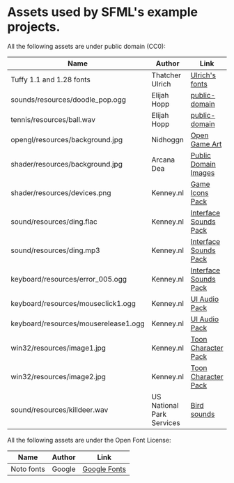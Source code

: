 # Assets used by SFML's example projects.

All the following assets are under public domain (CC0):

| Name                                 | Author                    | Link                       |
| ------------------------------------ | ------------------------- | -------------------------- |
| Tuffy 1.1 and 1.28 fonts             | Thatcher Ulrich           | [Ulrich's fonts][1]        |
| sounds/resources/doodle_pop.ogg      | Elijah Hopp               | [public-domain][2]         |
| tennis/resources/ball.wav            | Elijah Hopp               | [public-domain][2]         |
| opengl/resources/background.jpg      | Nidhoggn                  | [Open Game Art][3]         |
| shader/resources/background.jpg      | Arcana Dea                | [Public Domain Images][4]  |
| shader/resources/devices.png         | Kenney.nl                 | [Game Icons Pack][5]       |
| sound/resources/ding.flac            | Kenney.nl                 | [Interface Sounds Pack][6] |
| sound/resources/ding.mp3             | Kenney.nl                 | [Interface Sounds Pack][6] |
| keyboard/resources/error_005.ogg     | Kenney.nl                 | [Interface Sounds Pack][6] |
| keyboard/resources/mouseclick1.ogg   | Kenney.nl                 | [UI Audio Pack][7]         |
| keyboard/resources/mouserelease1.ogg | Kenney.nl                 | [UI Audio Pack][7]         |
| win32/resources/image1.jpg           | Kenney.nl                 | [Toon Character Pack][8]   |
| win32/resources/image2.jpg           | Kenney.nl                 | [Toon Character Pack][8]   |
| sound/resources/killdeer.wav         | US National Park Services | [Bird sounds][9]           |

[1]: http://tulrich.com/fonts/
[2]: https://github.com/elijahfhopp/public-domain
[3]: https://opengameart.org/content/backgrounds-3
[4]: https://www.publicdomainpictures.net/en/view-image.php?image=10979&picture=monarch-butterfly
[5]: https://www.kenney.nl/assets/game-icons
[6]: https://www.kenney.nl/assets/interface-sounds
[7]: https://www.kenney.nl/assets/ui-audio
[8]: https://www.kenney.nl/assets/toon-characters-1
[9]: https://www.nps.gov/subjects/sound/sounds-killdeer.htm

All the following assets are under the Open Font License:

| Name       | Author | Link               |
| ---------- | ------ | ------------------ |
| Noto fonts | Google | [Google Fonts][10] |

[10]: https://fonts.google.com/noto
